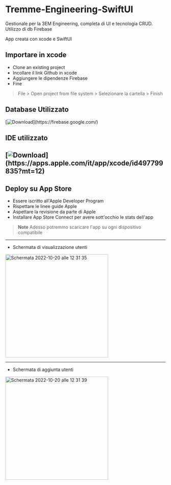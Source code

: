 # Tremme-Engineering-SwiftUI
Gestionale per la 3EM Engineering, completa di UI e tecnologia CRUD. Utilizzo di db Firebase

App creata con xcode e SwiftUI

## Importare in xcode
- Clone an existing project 
- Incollare il link Github in xcode
- Aggiungere le dipendenze Firebase
- Fine
> File > Open project from file system > Selezionare la cartella > Finish

## Database Utilizzato
[![Download](https://custom-icon-badges.herokuapp.com/badge/-Download-orange?style=for-the-badge&logo=download&logoColor=white "Download")](https://firebase.google.com/)

## IDE utilizzato
[![Download](https://custom-icon-badges.herokuapp.com/badge/-Download-blue?style=for-the-badge&logo=download&logoColor=white "Download")](https://apps.apple.com/it/app/xcode/id497799835?mt=12)
---

## Deploy su App Store
- Essere iscritto all'Apple Developer Program
- Rispettare le linee guide Apple
- Aspettare la revisione da parte di Apple
- Installare App Store Connect per avere sott'occhio le stats dell'app

> **Note** Adesso potremmo scaricare l'app su ogni dispositivo compatibile

---

- Schermata di visualizzazione utenti

<img width="323" alt="Schermata 2022-10-20 alle 12 31 35" src="https://user-images.githubusercontent.com/112284065/196925922-810945f6-82e0-45c4-be9e-89428b39afd9.png">

---

- Schermata di aggiunta utenti

<img width="323" alt="Schermata 2022-10-20 alle 12 31 39" src="https://user-images.githubusercontent.com/112284065/196925750-4617947a-b8f7-4cea-8847-08a099ebf027.png">

